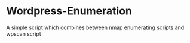 # Wordpress-Enumeration
A simple script which combines between nmap enumerating scripts and wpscan script 
